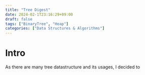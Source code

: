 ```yaml
---
title: "Tree Digest"
date: 2024-02-1T23:16:29+09:00
draft: false
tags: ["BinaryTree", "Heap"]
categories: ["Data Structures & Algorithms"]
---
```


# Intro

As there are many tree datastructure and its usages, I decided to
